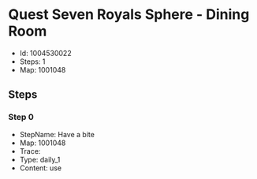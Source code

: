 # Quest Seven Royals Sphere - Dining Room

- Id: 1004530022
- Steps: 1
- Map: 1001048

## Steps

### Step 0
- StepName:  Have a bite
- Map:  1001048
- Trace:  
- Type:  daily_1
- Content:  use


